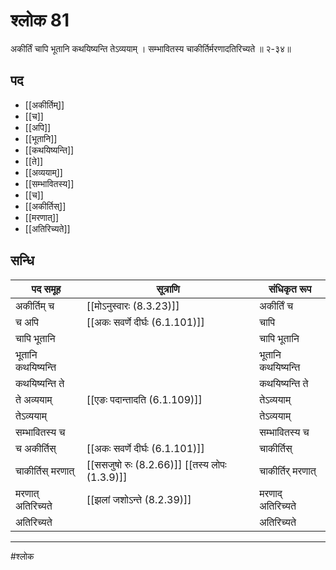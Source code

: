 # श्लोक 81

अकीर्तिं चापि भूतानि कथयिष्यन्ति तेऽव्ययाम् ।
सम्भावितस्य चाकीर्तिर्मरणादतिरिच्यते ॥ २-३४॥


## पद 

- [[अकीर्तिम्]]
- [[च]]
- [[अपि]]
- [[भूतानि]]
- [[कथयिष्यन्ति]]
- [[ते]]
- [[अव्ययाम्]]
- [[सम्भावितस्य]]
- [[च]]
- [[अकीर्तिस्]]
- [[मरणात्]]
- [[अतिरिच्यते]]

## सन्धि

| पद समूह | सूत्राणि | संधिकृत रूप |
| ----- | ----- | ----- |
| अकीर्तिम् च |  [[मोऽनुस्वारः (8.3.23)]] | अकीर्तिं च |
| च अपि |  [[अकः सवर्णे दीर्घः (6.1.101)]] | चापि |
| चापि भूतानि |  | चापि भूतानि |
| भूतानि कथयिष्यन्ति |  | भूतानि कथयिष्यन्ति |
| कथयिष्यन्ति ते |  | कथयिष्यन्ति ते |
| ते अव्ययाम् |  [[एङः पदान्तादति (6.1.109)]] | तेऽव्ययाम् |
| तेऽव्ययाम् |  | तेऽव्ययाम् |
| सम्भावितस्य च |  | सम्भावितस्य च |
| च अकीर्तिस् |  [[अकः सवर्णे दीर्घः (6.1.101)]] | चाकीर्तिस् |
| चाकीर्तिस् मरणात् |  [[ससजुषो रुः (8.2.66)]] [[तस्य लोपः (1.3.9)]] | चाकीर्तिर् मरणात् |
| मरणात् अतिरिच्यते |  [[झलां जशोऽन्ते (8.2.39)]] | मरणाद् अतिरिच्यते |
| अतिरिच्यते |  | अतिरिच्यते |


---

#श्लोक